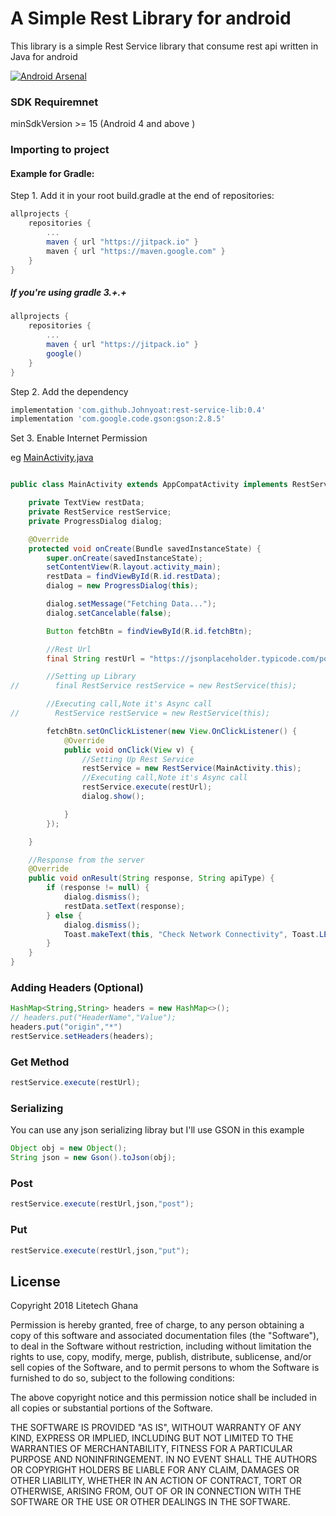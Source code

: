 # A Simple Rest Library for android
This library is a simple Rest Service library that consume rest api written in Java for android

[![Android Arsenal]( https://img.shields.io/badge/Android%20Arsenal-Rest%20Service%20Library-green.svg?style=flat )]( https://android-arsenal.com/details/1/7029 )

### SDK Requiremnet ###
 minSdkVersion >= 15 (Android 4 and above )

### Importing to project ###

#### Example for Gradle: ####

Step 1. Add it in your root build.gradle at the end of repositories:
```groovy
allprojects {
	repositories {
		...
		maven { url "https://jitpack.io" }
		maven { url "https://maven.google.com" }
	}
}
```

##### If you're using gradle 3.+.+ 
```groovy
allprojects {
	repositories {
		...
		maven { url "https://jitpack.io" }
		google()
	}
}
```

Step 2. Add the dependency
```groovy
implementation 'com.github.Johnyoat:rest-service-lib:0.4'
implementation 'com.google.code.gson:gson:2.8.5'
```

Set 3. Enable Internet Permission

eg [MainActivity.java](https://github.com/Johnyoat/rest-service-lib/blob/master/app/src/main/java/com/litetech/libs/restservice/MainActivity.java)

```java

public class MainActivity extends AppCompatActivity implements RestService.CallBack {

    private TextView restData;
    private RestService restService;
    private ProgressDialog dialog;

    @Override
    protected void onCreate(Bundle savedInstanceState) {
        super.onCreate(savedInstanceState);
        setContentView(R.layout.activity_main);
        restData = findViewById(R.id.restData);
        dialog = new ProgressDialog(this);

        dialog.setMessage("Fetching Data...");
        dialog.setCancelable(false);

        Button fetchBtn = findViewById(R.id.fetchBtn);

        //Rest Url
        final String restUrl = "https://jsonplaceholder.typicode.com/posts";

        //Setting up Library
//        final RestService restService = new RestService(this);

        //Executing call,Note it's Async call
//        RestService restService = new RestService(this);

        fetchBtn.setOnClickListener(new View.OnClickListener() {
            @Override
            public void onClick(View v) {
                //Setting Up Rest Service
                restService = new RestService(MainActivity.this);
                //Executing call,Note it's Async call
                restService.execute(restUrl);
                dialog.show();

            }
        });

    }

    //Response from the server
    @Override
    public void onResult(String response, String apiType) {
        if (response != null) {
            dialog.dismiss();
            restData.setText(response);
        } else {
            dialog.dismiss();
            Toast.makeText(this, "Check Network Connectivity", Toast.LENGTH_SHORT).show();
        }
    }
}

```

### Adding Headers (Optional) ###
```java
HashMap<String,String> headers = new HashMap<>();
// headers.put("HeaderName","Value");
headers.put("origin","*")
restService.setHeaders(headers);
```


### Get Method ###
```java
restService.execute(restUrl);
```

### Serializing ###
You can use any json serializing libray but I'll use GSON in this example

```java
Object obj = new Object();
String json = new Gson().toJson(obj);
```



### Post ###
```java
restService.execute(restUrl,json,"post");
```

### Put ###
```java
restService.execute(restUrl,json,"put");
```

## License

Copyright 2018 Litetech Ghana

Permission is hereby granted, free of charge, to any person obtaining a copy of this software and associated documentation files (the "Software"), to deal in the Software without restriction, including without limitation the rights to use, copy, modify, merge, publish, distribute, sublicense, and/or sell copies of the Software, and to permit persons to whom the Software is furnished to do so, subject to the following conditions:

The above copyright notice and this permission notice shall be included in all copies or substantial portions of the Software.

THE SOFTWARE IS PROVIDED "AS IS", WITHOUT WARRANTY OF ANY KIND, EXPRESS OR IMPLIED, INCLUDING BUT NOT LIMITED TO THE WARRANTIES OF MERCHANTABILITY, FITNESS FOR A PARTICULAR PURPOSE AND NONINFRINGEMENT. IN NO EVENT SHALL THE AUTHORS OR COPYRIGHT HOLDERS BE LIABLE FOR ANY CLAIM, DAMAGES OR OTHER LIABILITY, WHETHER IN AN ACTION OF CONTRACT, TORT OR OTHERWISE, ARISING FROM, OUT OF OR IN CONNECTION WITH THE SOFTWARE OR THE USE OR OTHER DEALINGS IN THE SOFTWARE.
